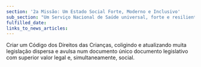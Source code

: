 ```yaml
---
section: '2a Missão: Um Estado Social Forte, Moderno e Inclusivo'
sub_section: "Um Serviço Nacional de Saúde universal, forte e resiliente"
fulfilled_date:
links_to_news_articles:
---
```


Criar um Código dos Direitos das Crianças, coligindo e atualizando muita legislação dispersa e avulsa num documento único documento legislativo com superior valor legal e, simultaneamente, social.